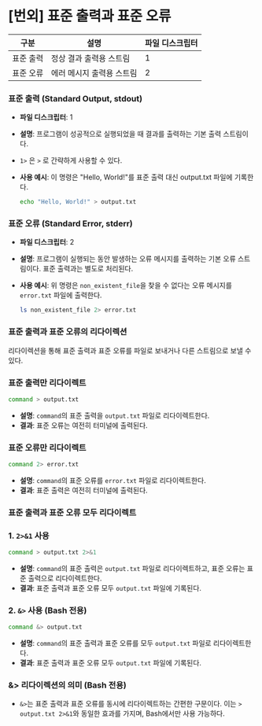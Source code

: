 # [번외] 표준 출력과 표준 오류


| 구분        | 설명                                | 파일 디스크립터 |
|-------------|-------------------------------------|-----------------|
| 표준 출력   | 정상 결과 출력용 스트림              | 1               |
| 표준 오류   | 에러 메시지 출력용 스트림            | 2               |

### 표준 출력 (Standard Output, stdout)

- **파일 디스크립터**: 1
- **설명**: 프로그램이 성공적으로 실행되었을 때 결과를 출력하는 기본 출력 스트림이다.
- `1>` 은 `>` 로 간략하게 사용할 수 있다.
- **사용 예시**:
이 명령은 "Hello, World!"를 표준 출력 대신 output.txt 파일에 기록한다.


    ```bash
    echo "Hello, World!" > output.txt
    ```
    

### 표준 오류 (Standard Error, stderr)

- **파일 디스크립터**: 2
- **설명**: 프로그램이 실행되는 동안 발생하는 오류 메시지를 출력하는 기본 오류 스트림이다. 표준 출력과는 별도로 처리된다.
- **사용 예시**:
위 명령은 `non_existent_file`을 찾을 수 없다는 오류 메시지를 `error.txt` 파일에 출력한다.
    
    ```bash
    ls non_existent_file 2> error.txt
    ```
    

### 표준 출력과 표준 오류의 리다이렉션

리다이렉션을 통해 표준 출력과 표준 오류를 파일로 보내거나 다른 스트림으로 보낼 수 있다.

### 표준 출력만 리다이렉트

```bash
command > output.txt
```

- **설명**: `command`의 표준 출력을 `output.txt` 파일로 리다이렉트한다.
- **결과**: 표준 오류는 여전히 터미널에 출력된다.

### 표준 오류만 리다이렉트

```bash
command 2> error.txt
```

- **설명**: `command`의 표준 오류를 `error.txt` 파일로 리다이렉트한다.
- **결과**: 표준 출력은 여전히 터미널에 출력된다.

### 표준 출력과 표준 오류 모두 리다이렉트

### 1. `2>&1` 사용

```bash
command > output.txt 2>&1
```

- **설명**: `command`의 표준 출력은 `output.txt` 파일로 리다이렉트하고, 표준 오류는 표준 출력으로 리다이렉트한다.
- **결과**: 표준 출력과 표준 오류 모두 `output.txt` 파일에 기록된다.

### 2. `&>` 사용 (Bash 전용)

```bash
command &> output.txt
```

- **설명**: `command`의 표준 출력과 표준 오류를 모두 `output.txt` 파일로 리다이렉트한다.
- **결과**: 표준 출력과 표준 오류 모두 `output.txt` 파일에 기록된다.

### &> 리다이렉션의 의미 (Bash 전용)

- `&>`는 표준 출력과 표준 오류를 동시에 리다이렉트하는 간편한 구문이다. 이는 `> output.txt 2>&1`와 동일한 효과를 가지며, Bash에서만 사용 가능하다.